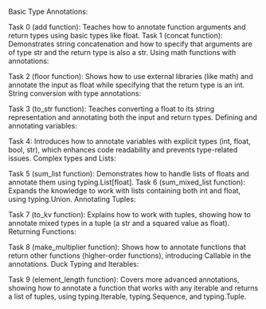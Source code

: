 Basic Type Annotations:

Task 0 (add function): Teaches how to annotate function arguments and return types using basic types like float.
Task 1 (concat function): Demonstrates string concatenation and how to specify that arguments are of type str and the return type is also a str.
Using math functions with annotations:

Task 2 (floor function): Shows how to use external libraries (like math) and annotate the input as float while specifying that the return type is an int.
String conversion with type annotations:

Task 3 (to_str function): Teaches converting a float to its string representation and annotating both the input and return types.
Defining and annotating variables:

Task 4: Introduces how to annotate variables with explicit types (int, float, bool, str), which enhances code readability and prevents type-related issues.
Complex types and Lists:

Task 5 (sum_list function): Demonstrates how to handle lists of floats and annotate them using typing.List[float].
Task 6 (sum_mixed_list function): Expands the knowledge to work with lists containing both int and float, using typing.Union.
Annotating Tuples:

Task 7 (to_kv function): Explains how to work with tuples, showing how to annotate mixed types in a tuple (a str and a squared value as float).
Returning Functions:

Task 8 (make_multiplier function): Shows how to annotate functions that return other functions (higher-order functions), introducing Callable in the annotations.
Duck Typing and Iterables:

Task 9 (element_length function): Covers more advanced annotations, showing how to annotate a function that works with any iterable and returns a list of tuples, using typing.Iterable, typing.Sequence, and typing.Tuple.
